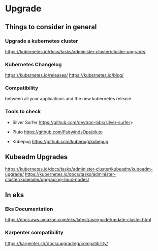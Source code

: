 # Upgrade

## Things to consider in general

### Upgrade a kubernetes cluster

<https://kubernetes.io/docs/tasks/administer-cluster/cluster-upgrade/>

### Kubernetes Changelog

<https://kubernetes.io/releases/>
<https://kubernetes.io/blog/>

### Compatibility

between all your applications and the new kubernetes release

### Tools to check

- Silver Surfer
<https://github.com/devtron-labs/silver-surfer>>

- Pluto
<https://github.com/FairwindsOps/pluto>

- Kubepug
<https://github.com/kubepug/kubepug>

## Kubeadm Upgrades

<https://kubernetes.io/docs/tasks/administer-cluster/kubeadm/kubeadm-upgrade/>
<https://kubernetes.io/docs/tasks/administer-cluster/kubeadm/upgrading-linux-nodes/>

## In eks

### Eks Documentation

<https://docs.aws.amazon.com/eks/latest/userguide/update-cluster.html>

### Karpenter compatibility

<https://karpenter.sh/docs/upgrading/compatibility/>
